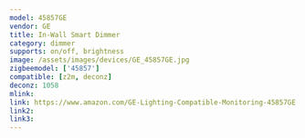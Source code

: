 ```yaml
---
model: 45857GE
vendor: GE
title: In-Wall Smart Dimmer
category: dimmer
supports: on/off, brightness
image: /assets/images/devices/GE_45857GE.jpg
zigbeemodel: ['45857']
compatible: [z2m, deconz]
deconz: 1058
mlink: 
link: https://www.amazon.com/GE-Lighting-Compatible-Monitoring-45857GE
link2: 
link3: 
---
```


